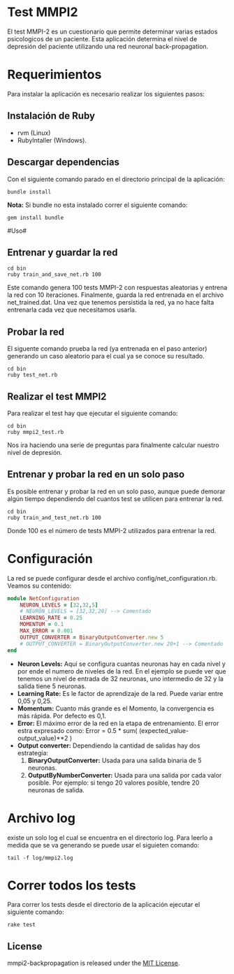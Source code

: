 # Test MMPI2 #

El test MMPI-2 es un cuestionario que permite determinar varias estados psicologicos de un paciente. Esta aplicación determina el nivel de depresión del paciente utilizando una red neuronal back-propagation. 

# Requerimientos #

Para instalar la aplicación es necesario realizar los siguientes pasos:

## Instalación de Ruby ##
* rvm (Linux)
* RubyIntaller (Windows).

## Descargar dependencias ##
Con el siguiente comando parado en el directorio principal de la aplicación:

```
bundle install
```

**Nota:** Si bundle no esta instalado correr el siguiente comando:
   
```
gem install bundle
```

#Uso#

## Entrenar y guardar la red ##

```
cd bin
ruby train_and_save_net.rb 100
```

Este comando genera 100 tests MMPI-2 con respuestas aleatorias y entrena la red con 10 iteraciones. Finalmente, guarda la red entrenada en el archivo  net_trained.dat. Una vez que tenemos persistida la red, ya no hace falta entrenarla cada vez que necesitamos usarla.

## Probar la red ##

El siguente comando prueba la red (ya entrenada en el paso anterior) generando un caso aleatorio para el cual ya se conoce su resultado.

```
cd bin
ruby test_net.rb
```

## Realizar el test MMPI2 ##

Para realizar el test hay que ejecutar el siguiente comando:

```
cd bin
ruby mmpi2_test.rb
```

Nos ira haciendo una serie de preguntas para finalmente calcular nuestro nivel de depresión.

## Entrenar y probar la red en un solo paso ##

Es posible entrenar y probar la red en un solo paso, aunque puede demorar algún tiempo dependiendo del cuantos test se utilicen para entrenar la red.

```
cd bin
ruby train_and_test_net.rb 100
```

Donde 100 es el número de tests MMPI-2 utilizados para entrenar la red.


# Configuración #

La red se puede configurar desde el archivo config/net_configuration.rb. Veamos su contenido:

```ruby
module NetConfiguration
	NEURON_LEVELS = [32,32,5]
	# NEURON_LEVELS = [32,32,20] --> Comentado
	LEARNING_RATE = 0.25
	MOMENTUM = 0.1
	MAX_ERROR = 0.001
	OUTPUT_CONVERTER = BinaryOutputConverter.new 5
	# OUTPUT_CONVERTER = BinaryOutputConverter.new 20+1 --> Comentado
end
```

* **Neuron Levels:** Aqui se configura cuantas neuronas hay en cada nivel y por ende el numero de niveles de la red. En el ejemplo se puede ver que tenemos un nivel de entrada de 32 neuronas, uno intermedio de 32 y la salida tiene 5 neuronas.
* **Learning Rate:** Es le factor de aprendizaje de la red. Puede variar entre 0,05 y 0,25.
* **Momentum:** Cuanto más grande es el Momento, la convergencia es más rápida. Por defecto es 0,1.
* **Error:** El máximo error de la red en la etapa de entrenamiento.
El error estra expresado como: Error = 0.5 * sum( (expected_value-output_value)**2 )
* **Output converter:** Dependiendo la cantidad de salidas hay dos estrategia:
	1. **BinaryOutputConverter:** Usada para una salida binaria de 5 neuronas.
	2. **OutputByNumberConverter:** Usada para una salida por cada valor posible. Por ejemplo: si tengo 20 valores posible, tendre 20 neuronas de salida.


# Archivo log #

existe un solo log el cual se encuentra en el directorio log. Para leerlo a medida que se va generando se puede usar el siguieten comando:

```
tail -f log/mmpi2.log
```

# Correr todos los tests #

Para correr los tests desde el directorio de la aplicación ejecutar el 
siguiente comando: 

```
rake test
```

## License

mmpi2-backpropagation is released under the [MIT License](http://www.opensource.org/licenses/MIT).
